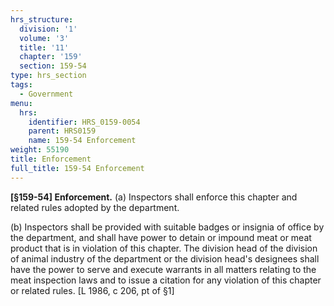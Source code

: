 ```yaml
---
hrs_structure:
  division: '1'
  volume: '3'
  title: '11'
  chapter: '159'
  section: 159-54
type: hrs_section
tags:
  - Government
menu:
  hrs:
    identifier: HRS_0159-0054
    parent: HRS0159
    name: 159-54 Enforcement
weight: 55190
title: Enforcement
full_title: 159-54 Enforcement
---
```

**[§159-54] Enforcement.** (a) Inspectors shall enforce this chapter and related rules adopted by the department.

(b) Inspectors shall be provided with suitable badges or insignia of office by the department, and shall have power to detain or impound meat or meat product that is in violation of this chapter. The division head of the division of animal industry of the department or the division head's designees shall have the power to serve and execute warrants in all matters relating to the meat inspection laws and to issue a citation for any violation of this chapter or related rules. [L 1986, c 206, pt of §1]